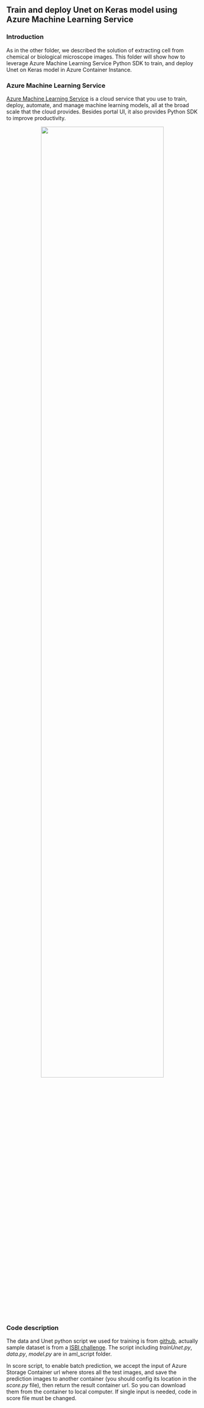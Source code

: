 ## Train and deploy Unet on Keras model using Azure Machine Learning Service

### Introduction

As in the other folder, we described the solution of extracting cell from chemical or biological microscope images. This folder will show how to leverage Azure Machine Learning Service Python SDK to train, and deploy Unet on Keras model in Azure Container Instance.

### Azure Machine Learning Service

[Azure Machine Learning Service](https://docs.microsoft.com/en-us/azure/machine-learning/service/) is a cloud service that you use to train, deploy, automate, and manage machine learning models, all at the broad scale that the cloud provides. Besides portal UI, it also provides Python SDK to improve productivity.

<p align="center"><img src="image/aml_architecture.png" width="80%" height="80%">

### Code description

The data and Unet python script we used for training is from [github](https://github.com/zhixuhao/unet), actually sample dataset is from a [ISBI challenge](http://brainiac2.mit.edu/isbi_challenge/). The script including *trainUnet.py*, *data.py*, *model.py* are in aml_script folder.

In score script, to enable batch prediction, we accept the input of Azure Storage Container url where stores all the test images, and save the prediction images to another container (you should config its location in the *score.py* file), then return the result container url. So you can download them from the container to local computer. If single input is needed, code in score file must be changed.
